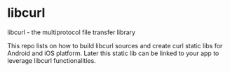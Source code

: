 # libcurl
libcurl - the multiprotocol file transfer library

This repo lists on how to build libcurl sources and create curl static libs for Android and iOS platform. Later this static lib can be linked to your app to leverage libcurl functionalities.
